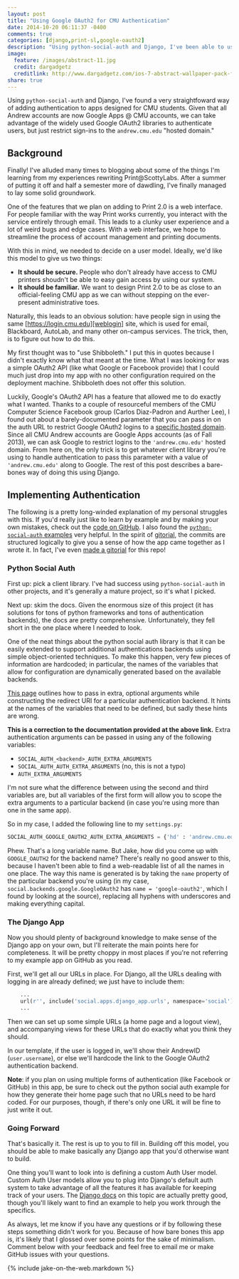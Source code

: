 ```yaml
---
layout: post
title: "Using Google OAuth2 for CMU Authentication"
date: 2014-10-20 06:11:37 -0400
comments: true
categories: [django,print-sl,google-oauth2]
description: "Using python-social-auth and Django, I've been able to use login.cmu.edu to sign in CMU students by AndrewID."
image:
  feature: /images/abstract-11.jpg
  credit: dargadgetz
  creditlink: http://www.dargadgetz.com/ios-7-abstract-wallpaper-pack-for-iphone-5-and-ipod-touch-retina/
share: true
---
```


Using `python-social-auth` and Django, I've found a very straightfoward way of adding authentication to apps designed for CMU students. Given that all Andrew accounts are now Google Apps @ CMU accounts, we can take advantage of the widely used Google OAuth2 libraries to authenticate users, but just restrict sign-ins to the `andrew.cmu.edu` "hosted domain."

<!-- more -->

## Background

Finally! I've alluded many times to blogging about some of the things I'm learning from my experiences rewriting Print@ScottyLabs. After a summer of putting it off and half a semester more of dawdling, I've finally managed to lay some solid groundwork.

One of the features that we plan on adding to Print 2.0 is a web interface. For people familiar with the way Print works currently, you interact with the service entirely through email. This leads to a clunky user experience and a lot of weird bugs and edge cases. With a web interface, we hope to streamline the process of account management and printing documents.

With this in mind, we needed to decide on a user model. Ideally, we'd like this model to give us two things:

- __It should be secure.__ People who don't already have access to CMU printers shoudn't be able to easy gain access by using our system.
- __It should be familiar.__ We want to design Print 2.0 to be as close to an official-feeling CMU app as we can without stepping on the ever-present administrative toes.

Naturally, this leads to an obvious solution: have people sign in using the same [https://login.cmu.edu][weblogin] site, which is used for email, Blackboard, AutoLab, and many other on-campus services. The trick, then, is to figure out how to do this.

My first thought was to "use Shibboleth." I put this in quotes because I didn't exactly know what that meant at the time. What I was looking for was a simple OAuth2 API (like what Google or Facebook provide) that I could much just drop into my app with no other configuration required on the deployment machine. Shibboleth does not offer this solution.

Luckily, Google's OAuth2 API has a feature that allowed me to do exactly what I wanted. Thanks to a couple of resourceful members of the CMU Computer Science Facebook group (Carlos Diaz-Padron and Aurther Lee), I found out about a barely-documented parameter that you can pass in on the auth URL to restrict Google OAuth2 logins to a [specific hosted domain][hd-param]. Since all CMU Andrew accounts are Google Apps accounts (as of Fall 2013), we can ask Google to restrict logins to the `'andrew.cmu.edu'` hosted domain. From here on, the only trick is to get whatever client library you're using to handle authentication to pass this parameter with a value of `'andrew.cmu.edu'` along to Google. The rest of this post describes a bare-bones way of doing this using Django.

## Implementing Authentication

The following is a pretty long-winded explanation of my personal struggles with this. If you'd really just like to learn by example and by making your own mistakes, check out the [code on GitHub][gappscmu]. I also found the [`python-social-auth` examples][psa-examples] very helpful. In the spirit of [gitorial][gitorial], the commits are structured logically to give you a sense of how the app came together as I wrote it. In fact, I've even [made a gitorial][gapps-gitorial] for this repo!

### Python Social Auth
First up: pick a client library. I've had success using `python-social-auth` in other projects, and it's generally a mature project, so it's what I picked.

Next up: skim the docs. Given the enormous size of this project (it has solutions for tons of python frameworks and tons of authentication backends), the docs are pretty comprehensive. Unfortunately, they fell short in the one place where I needed to look.

One of the neat things about the python social auth library is that it can be easily extended to support additional authentications backends using simple object-oriented techniques. To make this happen, very few pieces of information are hardcoded; in particular, the names of the variables that allow for configuration are dynamically generated based on the available backends.

[This page][extra-args] outlines how to pass in extra, optional arguments while constructing the redirect URI for a particular authentication backend. It hints at the names of the variables that need to be defined, but sadly these hints are wrong.

__This is a correction to the documentation provided at the above link.__ Extra authentication arguments can be passed in using any of the following variables:

- `SOCIAL_AUTH_<backend>_AUTH_EXTRA_ARGUMENTS`
- `SOCIAL_AUTH_AUTH_EXTRA_ARGUMENTS` (no, this is not a typo)
- `AUTH_EXTRA_ARGUMENTS`

I'm not sure what the difference between using the second and third variables are, but all variables of the first form will allow you to scope the extra arguments to a particular backend (in case you're using more than one in the same app).

So in my case, I added the following line to my `settings.py`:

```python settings.py https://github.com/Z1MM32M4N/google-apps-cmu-login/blob/master/config/settings.py#L66
SOCIAL_AUTH_GOOGLE_OAUTH2_AUTH_EXTRA_ARGUMENTS = {'hd' : 'andrew.cmu.edu'}
```

Phew. That's a long variable name. But Jake, how did you come up with `GOOGLE_OAUTH2` for the backend name? There's really no good answer to this, because I haven't been able to find a web-readable list of all the names in one place. The way this name is generated is by taking the `name` property of the particular backend you're using (in my case, `social.backends.google.GoogleOAuth2` has `name = 'google-oauth2'`, which I found by looking at the source), replacing all hyphens with underscores and making everything capital.

### The Django App

Now you should plenty of background knowledge to make sense of the Django app on your own, but I'll reiterate the main points here for completeness. It will be pretty choppy in most places if you're not referring to my example app on GitHub as you read.

First, we'll get all our URLs in place. For Django, all the URLs dealing with logging in are already defined; we just have to include them:

```python config/urls.py https://github.com/Z1MM32M4N/google-apps-cmu-login/blob/master/config/urls.py#L10
    ...
    url(r'', include('social.apps.django_app.urls', namespace='social')),
    ...
```

Then we can set up some simple URLs (a home page and a logout view), and accompanying views for these URLs that do exactly what you think they should.

In our template, if the user is logged in, we'll show their AndrewID (`user.username`), or else we'll hardcode the link to the Google OAuth2 authentication backend.

__Note__: if you plan on using multiple forms of authentication (like Facebook or GitHub) in this app, be sure to check out the python social auth example for how they generate their home page such that no URLs need to be hard coded. For our purposes, though, if there's only one URL it will be fine to just write it out.


### Going Forward

That's basically it. The rest is up to you to fill in. Building off this model, you should be able to make basically any Django app that you'd otherwise want to build.

One thing you'll want to look into is defining a custom Auth User model. Custom Auth User models allow you to plug into Django's default auth system to take advantage of all the features it has available for keeping track of your users. The [Django docs][auth-user] on this topic are actually pretty good, though you'll likely want to find an example to help you work through the specifics.

As always, let me know if you have any questions or if by following these steps something didn't work for you. Because of how bare bones this app is, it's likely that I glossed over some points for the sake of minimalism. Comment below with your feedback and feel free to email me or make GitHub issues with your questions.

{% include jake-on-the-web.markdown %}

[weblogin]: https://login.cmu.edu
[hd-param]: https://developers.google.com/accounts/docs/OAuth2Login#hd-param
[extra-args]: https://python-social-auth.readthedocs.org/en/latest/configuration/settings.html#extra-arguments-on0auth-processes
[gappscmu]: https://github.com/Z1MM32M4N/google-apps-cmu-login/
[psa-examples]: https://github.com/omab/python-social-auth/tree/master/examples/
[gitorial]: http://www.gitorial.com/
[gapps-gitorial]: http://www.gitorial.com/#/Z1MM32M4N/25536683
[auth-user]: https://docs.djangoproject.com/en/dev/topics/auth/customizing/
